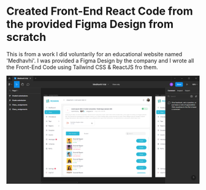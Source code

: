 # Created Front-End React Code from the provided Figma Design from scratch

This is from a work I did voluntarily for an educational website named 'Medhavhi'. I was provided a Figma Design by the company and I wrote all the Front-End Code using Tailwind CSS & ReactJS fro them.

![medhavhi figma design](https://github.com/deadclown09/Frontend-React-Code-From-Figma-Design/blob/main/FigmaDesign.png?raw=true)

